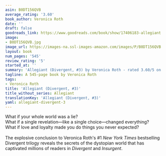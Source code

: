 ```yaml
---
asin: B0DT156QVB
average_rating: '3.60'
book_author: Veronica Roth
date: ''
draft: false
goodreads_link: https://www.goodreads.com/book/show/17406183-allegiant
image:
- B0DT156QVB.jpg
image_url: https://images-na.ssl-images-amazon.com/images/P/B0DT156QVB.01._SCLZZZZZZZ.jpg
layout: book
num_pages: '545'
review_rating: '5'
started_at: ''
summary: 'Allegiant (Divergent, #3) by Veronica Roth - rated 3.60/5 on Goodreads'
tagline: A 545-page book by Veronica Roth
tags:
- Veronica Roth
title: 'Allegiant (Divergent, #3)'
title_without_series: Allegiant
translationKey: 'Allegiant (Divergent, #3)'
yaml: allegiant-divergent-3
---
```


What if your whole world was a lie?<br />What if a single revelation—like a single choice—changed everything?<br />What if love and loyalty made you do things you never expected?<br /><br />The explosive conclusion to Veronica Roth's #1 <i>New York Times</i> bestselling Divergent trilogy reveals the secrets of the dystopian world that has captivated millions of readers in <i>Divergent</i> and <i>Insurgent</i>.